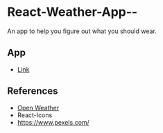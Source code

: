 # React-Weather-App--
An app to help you figure out what you should wear.

## App
- [Link](https://justin-h-flo.github.io/React-Weather-App--/)

## References
- [Open Weather](https://openweathermap.org/)
- React-Icons
- https://www.pexels.com/

